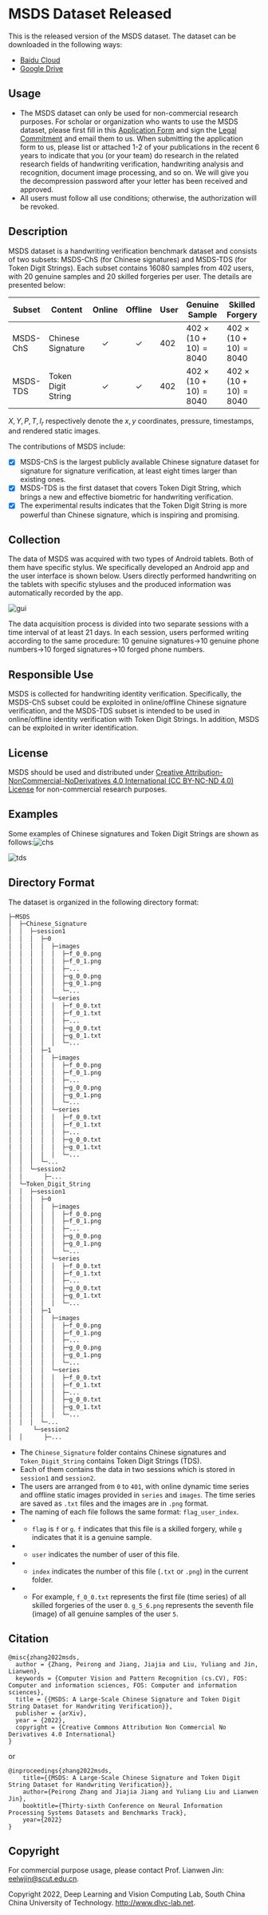 # MSDS Dataset Released

This is the released version of the MSDS dataset. The dataset can be downloaded in the following ways:

- [Baidu Cloud](https://pan.baidu.com/s/1orJTpE0ijtU51Izso3UbbA?pwd=kva8)
- [Google Drive](https://drive.google.com/file/d/19DKIvScvorr5VR6RPeuU49evmt2rBgng/view?usp=sharing)

## Usage

- The MSDS dataset can only be used for non-commercial research purposes. For scholar or organization who wants to use the MSDS dataset, please first fill in this [Application Form](./application-form/Application-Form-for-Using-MSDS.docx) and sign the [Legal Commitment](./application-form/Legal-Commitment.docx) and email them to us. When submitting the application form to us, please list or attached 1-2 of your publications in the recent 6 years to indicate that you (or your team) do research in the related research fields of handwriting verification, handwriting analysis and recognition, document image processing, and so on. We will give you the decompression password after your letter has been received and approved.
- All users must follow all use conditions; otherwise, the authorization will be revoked.

## Description

MSDS dataset is a handwriting verification benchmark dataset and consists of two subsets: MSDS-ChS (for Chinese signatures) and MSDS-TDS (for Token Digit Strings). Each subset contains 16080 samples from 402 users, with 20 genuine samples and 20 skilled forgeries per user. The details are presented below:

| Subset   | Content            | Online | Offline | User    | Genuine Sample                | Skilled Forgery               | Features                        |
| -------- | ------------------ | :----: | :-----: | ------- | ----------------------------- | ----------------------------- | ------------------------------- |
| MSDS-ChS | Chinese Signature  |   ✓   |   ✓   | 402 | $402\times(10 + 10) = 8040$ | $402\times(10 + 10) = 8040$ | $X,Y,P,T,I_r$ |
| MSDS-TDS | Token Digit String |   ✓   |   ✓   | 402 | $402\times(10 + 10) = 8040$ | $402\times(10 + 10) = 8040$ | $X,Y,P,T,I_r$ |

$X,Y,P,T,I_r$ respectively denote the $x, y$ coordinates, pressure, timestamps, and rendered static images.

The contributions of MSDS include:

- [X] MSDS-ChS is the largest publicly available Chinese signature dataset for signature for signature verification, at least eight times larger than existing ones.
- [X] MSDS-TDS is the first dataset that covers Token Digit String, which brings a new and effective biometric for handwriting verification.
- [x] The experimental results indicates that the Token Digit String is more powerful than Chinese signature, which is inspiring and promising.

## Collection

The data of MSDS was acquired with two types of Android tablets. Both of them have specific stylus. We specifically developed an Android app and the user interface is shown below. Users directly performed handwriting on the tablets with specific styluses and the produced information was automatically recorded by the app.

![gui](./images/gui.png)

The data acquisition process is divided into two separate sessions with a time interval of at least 21 days. In each session, users performed writing according to the same procedure: 10 genuine signatures→10 genuine phone numbers→10 forged signatures→10 forged phone numbers.

## Responsible Use

MSDS is collected for handwriting identity verification. Specifically, the MSDS-ChS subset could be exploited in online/offline Chinese signature verification, and the MSDS-TDS subset is intended to be used in online/offline identity verification with Token Digit Strings. In addition, MSDS can be exploited in writer identification.

## License

MSDS should be used and distributed under [Creative Attribution-NonCommercial-NoDerivatives 4.0 International (CC BY-NC-ND 4.0) License](https://creativecommons.org/licenses/by-nc-nd/4.0/) for non-commercial research purposes.

## Examples

Some examples of Chinese signatures and Token Digit Strings are shown as follows:![chs](./images/chs_demo.jpg)

![tds](./images/tds_demo.jpg)

## Directory Format

The dataset is organized in the following directory format:

```bash
├─MSDS
│  ├─Chinese_Signature
│  │  ├─session1
│  │  │  ├─0
│  │  │  │  ├─images
│  │  │  │  │  ├─f_0_0.png
│  │  │  │  │  ├─f_0_1.png
│  │  │  │  │  ├─...
│  │  │  │  │  ├─g_0_0.png
│  │  │  │  │  ├─g_0_1.png
│  │  │  │  │  └─...
│  │  │  │  └─series
│  │  │  │  │  ├─f_0_0.txt
│  │  │  │  │  ├─f_0_1.txt
│  │  │  │  │  ├─...
│  │  │  │  │  ├─g_0_0.txt
│  │  │  │  │  ├─g_0_1.txt
│  │  │  │  │  └─...
│  │  │  ├─1
│  │  │  │  ├─images
│  │  │  │  │  ├─f_0_0.png
│  │  │  │  │  ├─f_0_1.png
│  │  │  │  │  ├─...
│  │  │  │  │  ├─g_0_0.png
│  │  │  │  │  ├─g_0_1.png
│  │  │  │  │  └─...
│  │  │  │  └─series
│  │  │  │  │  ├─f_0_0.txt
│  │  │  │  │  ├─f_0_1.txt
│  │  │  │  │  ├─...
│  │  │  │  │  ├─g_0_0.txt
│  │  │  │  │  ├─g_0_1.txt
│  │  │  │  │  └─...
│  │  │  └─...
│  │  └─session2
│  │      ├─...
│  └─Token_Digit_String
│  │  ├─session1
│  │  │  ├─0
│  │  │  │  ├─images
│  │  │  │  │  ├─f_0_0.png
│  │  │  │  │  ├─f_0_1.png
│  │  │  │  │  ├─...
│  │  │  │  │  ├─g_0_0.png
│  │  │  │  │  ├─g_0_1.png
│  │  │  │  │  └─...
│  │  │  │  └─series
│  │  │  │  │  ├─f_0_0.txt
│  │  │  │  │  ├─f_0_1.txt
│  │  │  │  │  ├─...
│  │  │  │  │  ├─g_0_0.txt
│  │  │  │  │  ├─g_0_1.txt
│  │  │  │  │  └─...
│  │  │  ├─1
│  │  │  │  ├─images
│  │  │  │  │  ├─f_0_0.png
│  │  │  │  │  ├─f_0_1.png
│  │  │  │  │  ├─...
│  │  │  │  │  ├─g_0_0.png
│  │  │  │  │  ├─g_0_1.png
│  │  │  │  │  └─...
│  │  │  │  └─series
│  │  │  │  │  ├─f_0_0.txt
│  │  │  │  │  ├─f_0_1.txt
│  │  │  │  │  ├─...
│  │  │  │  │  ├─g_0_0.txt
│  │  │  │  │  ├─g_0_1.txt
│  │  │  │  │  └─...
│  │  │  └─...
│      └─session2
│  │      ├─...
```

- The `Chinese_Signature` folder contains Chinese signatures and `Token_Digit_String` contains Token Digit Strings (TDS).
- Each of them contains the data in two sessions which is stored in `session1` and `session2`.
- The users are arranged from `0` to `401`, with online dynamic time series and offline static images provided in `series` and `images`. The time series are saved as `.txt` files and the images are in `.png` format.
- The naming of each file follows the same format: `flag_user_index`.
- - `flag` is `f` or `g`. `f` indicates that this file is a skilled forgery, while `g` indicates that it is a genuine sample.
- - `user` indicates the number of user of this file.
- - `index` indicates the number of this file (`.txt` or `.png`) in the current folder.
- - For example, `f_0_0.txt` represents the first file (time series) of all skilled forgeries of the user `0`. `g_5_6.png` represents the seventh file (image) of all genuine samples of the user `5`.

## Citation

```
@misc{zhang2022msds,
  author = {Zhang, Peirong and Jiang, Jiajia and Liu, Yuliang and Jin, Lianwen},
  keywords = {Computer Vision and Pattern Recognition (cs.CV), FOS: Computer and information sciences, FOS: Computer and information sciences},
  title = {{MSDS: A Large-Scale Chinese Signature and Token Digit String Dataset for Handwriting Verification}},
  publisher = {arXiv},
  year = {2022},
  copyright = {Creative Commons Attribution Non Commercial No Derivatives 4.0 International}
}
```

or

```
@inproceedings{zhang2022msds,
    title={{MSDS: A Large-Scale Chinese Signature and Token Digit String Dataset for Handwriting Verification}},
    author={Peirong Zhang and Jiajia Jiang and Yuliang Liu and Lianwen Jin},
    booktitle={Thirty-sixth Conference on Neural Information Processing Systems Datasets and Benchmarks Track},
    year={2022}
}
```



## Copyright

For commercial purpose usage, please contact Prof. Lianwen Jin: eelwjin@scut.edu.cn.

Copyright 2022, Deep Learning and Vision Computing Lab, South China China University of Technology. http://www.dlvc-lab.net.
